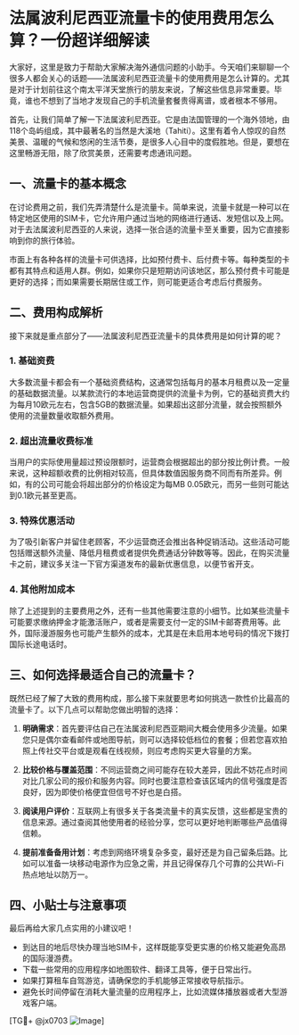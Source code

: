 # 法属波利尼西亚流量卡的使用费用怎么算？一份超详细解读

大家好，这里是致力于帮助大家解决海外通信问题的小助手。今天咱们来聊聊一个很多人都会关心的话题——法属波利尼西亚流量卡的使用费用是怎么计算的。尤其是对于计划前往这个南太平洋天堂旅行的朋友来说，了解这些信息非常重要。毕竟，谁也不想到了当地才发现自己的手机流量套餐贵得离谱，或者根本不够用。

首先，让我们简单了解一下法属波利尼西亚。它是由法国管理的一个海外领地，由118个岛屿组成，其中最著名的当然是大溪地（Tahiti）。这里有着令人惊叹的自然美景、温暖的气候和悠闲的生活节奏，是很多人心目中的度假胜地。但是，要想在这里畅游无阻，除了欣赏美景，还需要考虑通讯问题。

## 一、流量卡的基本概念

在讨论费用之前，我们先弄清楚什么是流量卡。简单来说，流量卡就是一种可以在特定地区使用的SIM卡，它允许用户通过当地的网络进行通话、发短信以及上网。对于去法属波利尼西亚的人来说，选择一张合适的流量卡至关重要，因为它直接影响到你的旅行体验。

市面上有各种各样的流量卡可供选择，比如预付费卡、后付费卡等。每种类型的卡都有其特点和适用人群。例如，如果你只是短期访问该地区，那么预付费卡可能是更好的选择；而如果需要长期居住或工作，则可能更适合考虑后付费服务。

## 二、费用构成解析

接下来就是重点部分了——法属波利尼西亚流量卡的具体费用是如何计算的呢？

### 1. 基础资费

大多数流量卡都会有一个基础资费结构，这通常包括每月的基本月租费以及一定量的基础数据流量。以某款流行的本地运营商提供的流量卡为例，它的基础资费大约为每月10欧元左右，包含5GB的数据流量。如果超出这部分流量，就会按照额外使用的流量数量收取额外费用。

### 2. 超出流量收费标准

当用户的实际使用量超过预设限额时，运营商会根据超出的部分按比例计费。一般来说，这种超额收费的比例相对较高，但具体数值因服务商不同而有所差异。例如，有的公司可能会将超出部分的价格设定为每MB 0.05欧元，而另一些则可能达到0.1欧元甚至更高。

### 3. 特殊优惠活动

为了吸引新客户并留住老顾客，不少运营商还会推出各种促销活动。这些活动可能包括赠送额外流量、降低月租费或者提供免费通话分钟数等等。因此，在购买流量卡之前，建议多关注一下官方渠道发布的最新优惠信息，以便节省开支。

### 4. 其他附加成本

除了上述提到的主要费用之外，还有一些其他需要注意的小细节。比如某些流量卡可能要求缴纳押金才能激活账户，或者是需要支付一定的SIM卡邮寄费用等。此外，国际漫游服务也可能产生额外的成本，尤其是在未启用本地号码的情况下拨打国际长途电话时。

## 三、如何选择最适合自己的流量卡？

既然已经了解了大致的费用构成，那么接下来就要思考如何挑选一款性价比最高的流量卡了。以下几点可以帮助您做出明智的选择：

1. **明确需求**：首先要评估自己在法属波利尼西亚期间大概会使用多少流量。如果您只是偶尔查看邮件或地图导航，则可以选择较低档位的套餐；但若您喜欢拍照上传社交平台或是观看在线视频，则应考虑购买更大容量的方案。

2. **比较价格与覆盖范围**：不同运营商之间可能存在较大差异，因此不妨花点时间对比几家公司的报价和服务内容。同时也要注意检查该区域内的信号强度是否良好，因为即使价格便宜但信号不好也是白搭。

3. **阅读用户评价**：互联网上有很多关于各类流量卡的真实反馈，这些都是宝贵的信息来源。通过查阅其他使用者的经验分享，您可以更好地判断哪些产品值得信赖。

4. **提前准备备用计划**：考虑到网络环境复杂多变，最好还是为自己留条后路。比如可以准备一块移动电源作为应急之需，并且记得保存几个可靠的公共Wi-Fi热点地址以防万一。

## 四、小贴士与注意事项

最后再给大家几点实用的小建议吧！

- 到达目的地后尽快办理当地SIM卡，这样既能享受更实惠的价格又能避免高昂的国际漫游费。
- 下载一些常用的应用程序如地图软件、翻译工具等，便于日常出行。
- 如果打算租车自驾游览，请确保您的手机能够正常接收导航指示。
- 避免长时间停留在消耗大量流量的应用程序上，比如流媒体播放器或者大型游戏客户端。

[TG💪+ @jx0703 ![Image](https://github.com/user-attachments/assets/dbca1d08-cadb-493c-b0ec-ad6f7a83f270)]